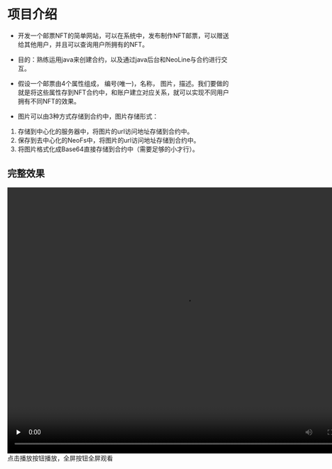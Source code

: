 # 项目介绍
- 开发一个邮票NFT的简单网站，可以在系统中，发布制作NFT邮票，可以赠送给其他用户，并且可以查询用户所拥有的NFT。

- 目的：熟练运用java来创建合约，以及通过java后台和NeoLine与合约进行交互。

- 假设一个邮票由4个属性组成， 编号(唯一)，名称， 图片，描述。我们要做的就是将这些属性存到NFT合约中，和账户建立对应关系，就可以实现不同用户拥有不同NFT的效果。

- 图片可以由3种方式存储到合约中，图片存储形式：
 1. 存储到中心化的服务器中，将图片的url访问地址存储到合约中。
 2. 保存到去中心化的NeoFs中，将图片的url访问地址存储到合约中。
 3. 将图片格式化成Base64直接存储到合约中（需要足够的小才行）。
 ## 完整效果
<video id="video" controls="controls" preload="none"  width="800" height="600">
      <source id="mp4" src="./images/nftsystem/20220804101028.mp4" type="video/mp4">
</video>
点击播放按钮播放，全屏按钮全屏观看

